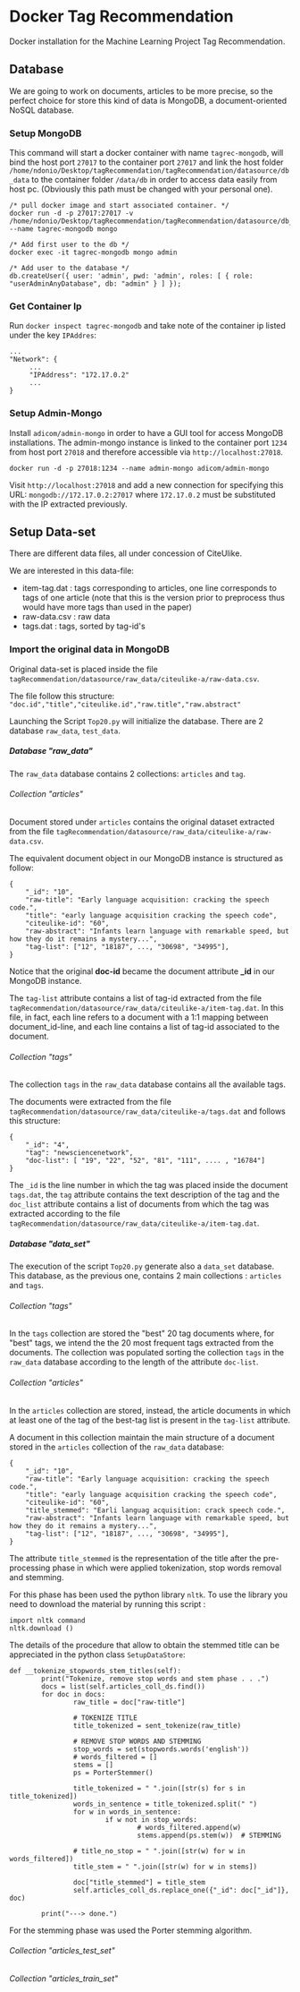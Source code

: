 # Docker Tag Recommendation
Docker installation for the Machine Learning Project Tag Recommendation.

## Database
We are going to work on documents, articles to be more precise, so the perfect choice for store this kind of data is MongoDB, a document-oriented NoSQL database.

### Setup MongoDB
This command will start a docker container with name `tagrec-mongodb`, will bind the host port `27017` to the container port `27017` and link the host folder `/home/ndonio/Desktop/tagRecommendation/tagRecommendation/datasource/db_data` to the container folder `/data/db` in order to access data easily from host pc.
(Obviously this path must be changed with your personal one).
```
/* pull docker image and start associated container. */
docker run -d -p 27017:27017 -v /home/ndonio/Desktop/tagRecommendation/tagRecommendation/datasource/db_data:/data/db --name tagrec-mongodb mongo

/* Add first user to the db */
docker exec -it tagrec-mongodb mongo admin

/* Add user to the database */
db.createUser({ user: 'admin', pwd: 'admin', roles: [ { role: "userAdminAnyDatabase", db: "admin" } ] });

```
### Get Container Ip
Run `docker inspect tagrec-mongodb` and take note of the container ip listed under the key `IPAddres`:
```
...
"Network": {
	 ...
	 "IPAddress": "172.17.0.2"
	 ...
}
```

### Setup Admin-Mongo
Install `adicom/admin-mongo` in order to have a GUI tool for access MongoDB installations.
The admin-mongo instance is linked to the container port `1234` from host port `27018` and therefore accessible via `http://localhost:27018`.

```
docker run -d -p 27018:1234 --name admin-mongo adicom/admin-mongo
```

Visit `http://localhost:27018` and add a new
connection for specifying this URL: `mongodb://172.17.0.2:27017` where `172.17.0.2` must be substituted with the IP extracted previously.

## Setup Data-set
There are different data files, all under concession of CiteUlike.

We are interested in this data-file:

- item-tag.dat : tags corresponding to articles, one line corresponds to tags of one article (note that this is the version prior to preprocess thus would have more tags than used in the paper)
- raw-data.csv : raw data
- tags.dat : tags, sorted by tag-id's

### Import the original data in MongoDB

Original data-set is placed inside the file `tagRecommendation/datasource/raw_data/citeulike-a/raw-data.csv`.

The file follow this structure: `"doc.id","title","citeulike.id","raw.title","raw.abstract"`

Launching the Script `Top20.py` will initialize the database.
There are 2 database `raw_data`, `test_data`.

##### Database "raw_data"
The `raw_data` database contains 2 collections: `articles` and `tag`.

###### Collection "articles"

Document stored under `articles` contains the original dataset extracted from the file `tagRecommendation/datasource/raw_data/citeulike-a/raw-data.csv`.

The equivalent document object in our MongoDB instance is structured as follow:
```
{
	"_id": "10",
	"raw-title": "Early language acquisition: cracking the speech code.",
	"title": "early language acquisition cracking the speech code",
	"citeulike-id": "60",
	"raw-abstract": "Infants learn language with remarkable speed, but how they do it remains a mystery...",
	"tag-list": ["12", "18187", ..., "30698", "34995"],
}
```
Notice that the original **doc-id** became the document attribute **_id** in our MongoDB instance.

The `tag-list` attribute contains a list of tag-id extracted from the file `tagRecommendation/datasource/raw_data/citeulike-a/item-tag.dat`.
In this file, in fact, each line refers to a document with a 1:1 mapping between document_id-line, and each line contains a list of tag-id associated to the document.


###### Collection "tags"
The collection `tags` in the `raw_data` database contains all the available tags.

The documents were extracted from the file `tagRecommendation/datasource/raw_data/citeulike-a/tags.dat` and follows this structure:
```
{
    "_id": "4",
    "tag": "newsciencenetwork",
    "doc-list": [ "19", "22", "52", "81", "111", .... , "16784"]
}
```
The `_id` is the line number in which the tag was placed inside the document `tags.dat`, the `tag` attribute contains the text description of the tag and the `doc_list` attribute contains a list of documents from which the tag was extracted according to the file `tagRecommendation/datasource/raw_data/citeulike-a/item-tag.dat`.

##### Database "data_set"

The execution of the script `Top20.py` generate also a `data_set` database.
This database, as the previous one, contains 2 main collections : `articles` and `tags`.

###### Collection "tags"
In the `tags` collection are stored the "best" 20 tag documents where, for "best" tags, we intend the the 20 most frequent tags extracted from the documents.
The collection was populated sorting the collection `tags` in the `raw_data` database according to the length of the attribute `doc-list`.

###### Collection "articles"
In the `articles` collection are stored, instead, the article documents in which at least one of the tag of the best-tag list is present in the `tag-list` attribute.

A document in this collection maintain the main structure of a document stored in the `articles` collection of the `raw_data` database:
```
{
	"_id": "10",
	"raw-title": "Early language acquisition: cracking the speech code.",
	"title": "early language acquisition cracking the speech code",
	"citeulike-id": "60",
	"title_stemmed": "Earli languag acquisition: crack speech code.",
	"raw-abstract": "Infants learn language with remarkable speed, but how they do it remains a mystery...",
	"tag-list": ["12", "18187", ..., "30698", "34995"],
}
```
The attribute `title_stemmed` is the representation of the title after the pre-processing phase in which were applied tokenization, stop words removal and stemming.

For this phase has been used the python library `nltk`.
To use the library you need to download the material by running this script :
```
import nltk command
nltk.download ()
```

The details of the procedure that allow to obtain the stemmed title can be appreciated in the python class `SetupDataStore`:
```
def __tokenize_stopwords_stem_titles(self):
		print("Tokenize, remove stop words and stem phase . . .")
		docs = list(self.articles_coll_ds.find())
		for doc in docs:
				raw_title = doc["raw-title"]

				# TOKENIZE TITLE
				title_tokenized = sent_tokenize(raw_title)

				# REMOVE STOP WORDS AND STEMMING
				stop_words = set(stopwords.words('english'))
				# words_filtered = []
				stems = []
				ps = PorterStemmer()

				title_tokenized = " ".join([str(s) for s in title_tokenized])
				words_in_sentence = title_tokenized.split(" ")
				for w in words_in_sentence:
						if w not in stop_words:
								# words_filtered.append(w)
								stems.append(ps.stem(w))  # STEMMING

				# title_no_stop = " ".join([str(w) for w in words_filtered])
				title_stem = " ".join([str(w) for w in stems])

				doc["title_stemmed"] = title_stem
				self.articles_coll_ds.replace_one({"_id": doc["_id"]}, doc)

		print("---> done.")
```
For the stemming phase was used the Porter stemming algorithm.

###### Collection "articles_test_set"
###### Collection "articles_train_set"
